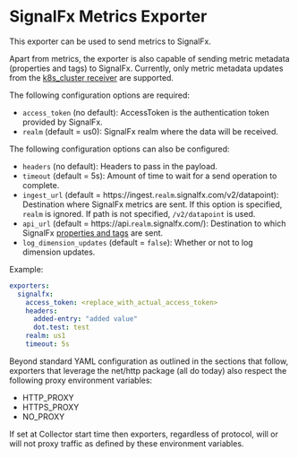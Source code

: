 # SignalFx Metrics Exporter

This exporter can be used to send metrics to SignalFx.

Apart from metrics, the exporter is also capable of sending metric metadata (properties and tags)
to SignalFx. Currently, only metric metadata updates from the [k8s_cluster receiver](../../receiver/k8sclusterreceiver/README.md)
are supported.

The following configuration options are required:

- `access_token` (no default): AccessToken is the authentication token provided
by SignalFx.
- `realm` (default = us0): SignalFx realm where the data will be received.

The following configuration options can also be configured:

- `headers` (no default): Headers to pass in the payload.
- `timeout` (default = 5s): Amount of time to wait for a send operation to complete.
- `ingest_url` (default = https://ingest.`realm`.signalfx.com/v2/datapoint): Destination
where SignalFx metrics are sent. If this option is specified, `realm` is ignored.
If path is not specified, `/v2/datapoint` is used.
- `api_url` (default = https://api.`realm`.signalfx.com/): Destination to which SignalFx
[properties and tags](https://docs.signalfx.com/en/latest/metrics-metadata/metrics-metadata.html#metrics-metadata) are sent.
- `log_dimension_updates` (default = `false`): Whether or not to log dimension updates.

Example:

```yaml
exporters:
  signalfx:
    access_token: <replace_with_actual_access_token>
    headers:
      added-entry: "added value"
      dot.test: test
    realm: us1
    timeout: 5s
```

Beyond standard YAML configuration as outlined in the sections that follow,
exporters that leverage the net/http package (all do today) also respect the
following proxy environment variables:

* HTTP_PROXY
* HTTPS_PROXY
* NO_PROXY

If set at Collector start time then exporters, regardless of protocol,
will or will not proxy traffic as defined by these environment variables.
